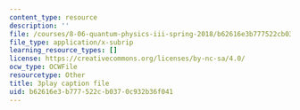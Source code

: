 ```yaml
---
content_type: resource
description: ''
file: /courses/8-06-quantum-physics-iii-spring-2018/b62616e3b777522cb0370c932b36f041_8Uh0qSp_Vck.vtt
file_type: application/x-subrip
learning_resource_types: []
license: https://creativecommons.org/licenses/by-nc-sa/4.0/
ocw_type: OCWFile
resourcetype: Other
title: 3play caption file
uid: b62616e3-b777-522c-b037-0c932b36f041
---
```

